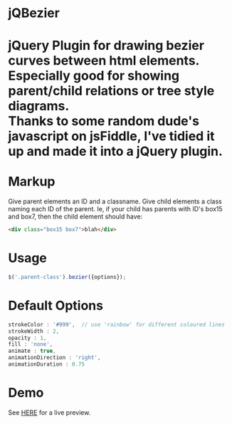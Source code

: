 jQBezier
========
jQuery Plugin for drawing bezier curves between html elements. Especially good for showing parent/child relations or tree style diagrams.<br />
Thanks to some random dude's javascript on jsFiddle, I've tidied it up and made it into a jQuery plugin.<br />&nbsp;<br />
Markup
======
Give parent elements an ID and a classname. Give child elements a class naming each ID of the parent. Ie, if your child has parents with ID's box15 and box7, then the child element should have:
```html
<div class="box15 box7">blah</div>
``` 
Usage
=====
```javascript
$('.parent-class').bezier({options});
```
Default Options
=======
```javascript
strokeColor : '#999',  // use 'rainbow' for different coloured lines
strokeWidth : 2,
opacity : 1,
fill : 'none',
animate : true,
animationDirection : 'right',
animationDuration : 0.75
```
Demo
====
See <a href="http://jsbin.com/judodo/1/edit?html,output" target="_new">HERE</a> for a live preview.

